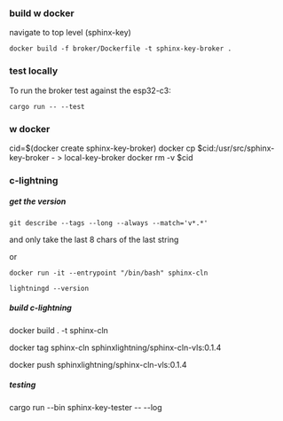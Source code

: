 ### build w docker

navigate to top level (sphinx-key)

`docker build -f broker/Dockerfile -t sphinx-key-broker .`

### test locally

To run the broker test against the esp32-c3:

`cargo run -- --test`

### w docker

cid=$(docker create sphinx-key-broker)
docker cp $cid:/usr/src/sphinx-key-broker - > local-key-broker
docker rm -v $cid

### c-lightning

##### get the version 

`git describe --tags --long --always --match='v*.*'`

and only take the last 8 chars of the last string

or 

`docker run -it --entrypoint "/bin/bash" sphinx-cln`

`lightningd --version`

##### build c-lightning

docker build . -t sphinx-cln

docker tag sphinx-cln sphinxlightning/sphinx-cln-vls:0.1.4

docker push sphinxlightning/sphinx-cln-vls:0.1.4

##### testing

cargo run --bin sphinx-key-tester -- --log